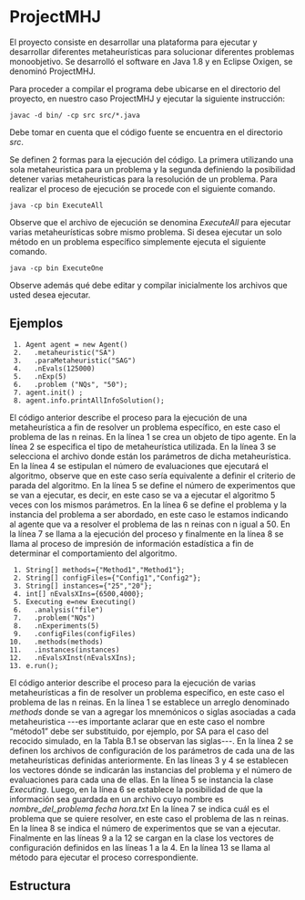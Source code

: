 # ProjectMHJ
El proyecto consiste en desarrollar una plataforma para ejecutar y desarrollar diferentes  metaheurísticas para solucionar diferentes problemas monoobjetivo. Se desarrolló el software en Java 1.8 y en Eclipse Oxigen, se denominó ProjectMHJ. 

Para proceder a compilar el programa debe ubicarse en el directorio del proyecto, en nuestro caso ProjectMHJ y ejecutar la siguiente instrucción: 
``` [java]
javac -d bin/ -cp src src/*.java 
``` 
Debe tomar en cuenta que el código fuente se encuentra en el directorio *src*.

Se definen 2 formas para la ejecución del código. La primera utilizando una sola metaheuristica para un problema y la segunda definiendo la posibilidad detener varias metaheuristicas para la resolución de un problema. Para realizar el proceso de ejecución se procede con el siguiente comando. 
``` [java]
java -cp bin ExecuteAll
```

Observe que el archivo de ejecución se denomina *ExecuteAll* para ejecutar varias metaheurísticas sobre mismo problema. Si desea ejecutar un solo método en un problema específico simplemente ejecuta el siguiente comando. 
``` [java]
java -cp bin ExecuteOne
```

Observe además qué debe editar y compilar inicialmente los archivos que usted desea ejecutar.

## Ejemplos
``` [java]
 1. Agent agent = new Agent() 
 2.   .metaheuristic("SA")
 3.   .paraMetaheuristic("SAG")
 4.   .nEvals(125000)
 5.   .nExp(5)
 6.   .problem ("NQs", "50");
 7. agent.init() ;
 8. agent.info.printAllInfoSolution();
```
El código anterior describe el proceso para la ejecución de una metaheurística a fin de resolver un problema específico, en este caso el problema de las n reinas. En la línea 1 se crea un objeto de tipo agente. En la línea 2 se especifica el tipo de metaheurística utilizada. En la línea 3 se selecciona el archivo donde están los parámetros de dicha metaheurística. En la línea 4 se estipulan el número de evaluaciones que ejecutará el algoritmo, observe que en este caso sería equivalente a definir el criterio de parada del algoritmo. En la línea 5 se define el número de experimentos que se van a ejecutar, es decir, en este caso se va a ejecutar el algoritmo 5 veces con los mismos parámetros. En la línea 6 se define el problema y la instancia del problema a ser abordado, en este caso le estamos indicando al agente que va a resolver el problema de las n reinas con n igual a 50. En la línea 7 se llama a la ejecución del proceso y finalmente en la línea 8 se llama al proceso de impresión de información estadística a fin de determinar el comportamiento del algoritmo.

``` [java]
 1. String[] methods={"Method1","Method1"};
 2. String[] configFiles={"Config1","Config2"};
 3. String[] instances={"25","20"};
 4. int[] nEvalsXIns={6500,4000};
 5. Executing e=new Executing()
 6.   .analysis("file")
 7.   .problem("NQs")
 8.   .nExperiments(5)
 9.   .configFiles(configFiles)
10.   .methods(methods)
11.   .instances(instances)
12.   .nEvalsXInst(nEvalsXIns);
13. e.run();
```
El código anterior describe el proceso para la ejecución de varias metaheurísticas a fin de resolver un problema específico, en este caso el problema de las n reinas. En la línea 1 se establece un arreglo denominado *methods* donde se van a agregar los mnemónicos o siglas asociadas a cada metaheuristica ---es importante aclarar que en este caso el nombre “método1” debe ser substituido, por ejemplo, por SA para el caso del recocido simulado, en la Tabla B.1 se observan las siglas---. En la línea 2 se definen los archivos de configuración de los parámetros de cada una de las metaheurísticas definidas anteriormente. En las líneas 3 y 4 se establecen los vectores dónde se indicarán las instancias del problema y el número de evaluaciones para cada una de ellas. En la línea 5 se instancia la clase *Executing*. Luego, en la línea 6 se establece la posibilidad de que la información sea guardada en un archivo cuyo nombre es *nombre_del_problema fecha  hora.txt* En la línea 7 se indica cuál es el problema que se quiere resolver, en este caso el problema de las n reinas. En la línea 8 se indica el número de experimentos que se van a ejecutar. Finalmente en las líneas 9 a la 12 se cargan en la clase los vectores de configuración definidos en las líneas 1 a la 4. En la línea 13 se llama al método para ejecutar el proceso correspondiente.
 
## Estructura 
